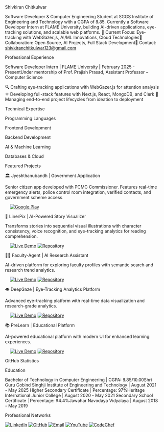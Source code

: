  Shivkiran Chitkulwar

  



  



  
  
  




Software Developer & Computer Engineering Student at SGGS Institute of Engineering and Technology with a CGPA of 8.85. Currently a Software Developer Intern at FLAME University, building AI-driven applications, eye-tracking solutions, and scalable web platforms.
🎯 Current Focus: Eye-tracking with WebGazer.js, AI/ML Innovations, Cloud Technologies🤝 Collaboration: Open Source, AI Projects, Full Stack Development📧 Contact: shivkiranchitkulwar123@gmail.com




 Professional Experience

  


Software Developer Intern | FLAME University | February 2025 - PresentUnder mentorship of Prof. Prajish Prasad, Assistant Professor – Computer Science

🔍 Crafting eye-tracking applications with WebGazer.js for attention analysis
⚛️ Developing full-stack features with Next.js, React, MongoDB, and Clerk
🚀 Managing end-to-end project lifecycles from ideation to deployment



 Technical Expertise

  
  
  


 Programming Languages

  



 Frontend Development

  



 Backend Development

  



 AI & Machine Learning

  



 Databases & Cloud

  





 Featured Projects

  


🏛️ Jyeshthanubandh | Government Application

  


Senior citizen app developed with PCMC Commissioner. Features real-time emergency alerts, police control room integration, verified contacts, and government scheme access.

     
  [![Google Play](https://img.shields.io/badge/Google_Play-34C759?style=for-the-badge&logo=google-play&logoColor=white)](https://play.google.com/store/apps/details?id=com.Jyeshthanubandh.pcmc_app)



🎨 LinerPix | AI-Powered Story Visualizer

  


Transforms stories into sequential visual illustrations with character consistency, voice recognition, and eye-tracking analytics for reading comprehension.

     
  [![Live Demo](https://img.shields.io/badge/🚀_Live_Demo-4CAF50?style=for-the-badge&logo=vercel&logoColor=white)](https://liner-pix.vercel.app)
  [![Repository](https://img.shields.io/badge/🔗_Repository-FF6B6B?style=for-the-badge&logo=github&logoColor=white)](https://github.com/SSCoderin/LinerPix)



👨‍🏫 Faculty-Agent | AI Research Assistant

  


AI-driven platform for exploring faculty profiles with semantic search and research trend analytics.

     
  [![Live Demo](https://img.shields.io/badge/🚀_Live_Demo-4CAF50?style=for-the-badge&logo=vercel&logoColor=white)](https://flame-faculty-agent.vercel.app)
  [![Repository](https://img.shields.io/badge/🔗_Repository-FF6B6B?style=for-the-badge&logo=github&logoColor=white)](https://github.com/SSCoderin/flame-faculty-agent)



👁️ DeepGaze | Eye-Tracking Analytics Platform

  


Advanced eye-tracking platform with real-time data visualization and research-grade analytics.

     
  [![Live Demo](https://img.shields.io/badge/🚀_Live_Demo-4CAF50?style=for-the-badge&logo=vercel&logoColor=white)](https://deep-gaze.vercel.app)
  [![Repository](https://img.shields.io/badge/🔗_Repository-FF6B6B?style=for-the-badge&logo=github&logoColor=white)](https://github.com/SSCoderin/DeepGaze)



📚 PreLearn | Educational Platform

  


AI-powered educational platform with modern UI for enhanced learning experiences.

     
  [![Live Demo](https://img.shields.io/badge/🚀_Live_Demo-4CAF50?style=for-the-badge&logo=vercel&logoColor=white)](https://prelearn-swart.vercel.app)
  [![Repository](https://img.shields.io/badge/🔗_Repository-FF6B6B?style=for-the-badge&logo=github&logoColor=white)](https://github.com/SSCoderin/prelearn)




 GitHub Statistics

  



  
  



  



  



  




 Education

  


Bachelor of Technology in Computer Engineering | CGPA: 8.85/10.00Shri Guru Gobind Singhji Institute of Engineering and Technology | August 2021 - May 2025
Higher Secondary Certificate | Percentage: 97%Heritage International Junior College | August 2020 - May 2021
Secondary School Certificate | Percentage: 94.4%Jawahar Navodaya Vidyalaya | August 2018 - May 2019


 Professional Networks

  



  [![LinkedIn](https://img.shields.io/badge/LinkedIn-0077B5?style=for-the-badge&logo=linkedin&logoColor=white&border_radius=15)](https://linkedin.com/in/shivkiran-chitkulwar)
  [![GitHub](https://img.shields.io/badge/GitHub-181717?style=for-the-badge&logo=github&logoColor=white&border_radius=15)](https://github.com/sscoderin)
  [![Email](https://img.shields.io/badge/Email-EA4335?style=for-the-badge&logo=gmail&logoColor=white&border_radius=15)](mailto:shivkiranchitkulwar123@gmail.com)
  [![YouTube](https://img.shields.io/badge/YouTube-FF0000?style=for-the-badge&logo=youtube&logoColor=white&border_radius=15)](https://www.youtube.com/c/sscoderin)
  [![CodeChef](https://img.shields.io/badge/CodeChef-5B4638?style=for-the-badge&logo=codechef&logoColor=white&border_radius=15)](https://www.codechef.com/users/shivkiran_chitkulwar)



  



  
